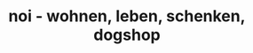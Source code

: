 ---
title: "noi - wohnen, leben, schenken, dogshop"
url: /krefeld/noi-wohnen-leben-schenken-dogshop/
shop: Raumausstattung
---